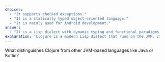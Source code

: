 ```yaml
---
choices:
  - "It supports checked exceptions."
  - "It is a statically typed object-oriented language."
  - "It is mainly used for Android development."
answer:
  - "It is a Lisp dialect with dynamic typing and functional paradigms."
explanation: "Clojure is a modern Lisp dialect that runs on the JVM. It emphasizes functional programming, dynamic typing, and supports concurrency. Unlike Java or Kotlin, which are statically typed and primarily object-oriented, Clojure brings a different paradigm to the JVM."
---
```


What distinguishes Clojure from other JVM-based languages like Java or Kotlin?
